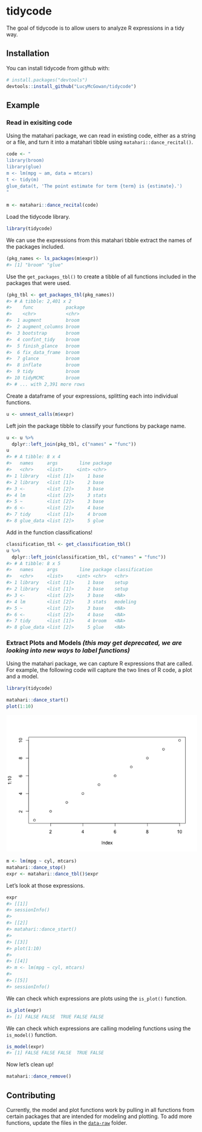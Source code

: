 
<!-- README.md is generated from README.Rmd. Please edit that file -->

# tidycode

The goal of tidycode is to allow users to analyze R expressions in a
tidy way.

## Installation

You can install tidycode from github with:

``` r
# install.packages("devtools")
devtools::install_github("LucyMcGowan/tidycode")
```

## Example

### Read in exisiting code

Using the matahari package, we can read in existing code, either as a
string or a file, and turn it into a matahari tibble using
`matahari::dance_recital()`.

``` r
code <- "
library(broom)
library(glue)
m <- lm(mpg ~ am, data = mtcars)
t <- tidy(m)
glue_data(t, 'The point estimate for term {term} is {estimate}.')
"

m <- matahari::dance_recital(code)
```

Load the tidycode library.

``` r
library(tidycode)
```

We can use the expressions from this matahari tibble extract the names
of the packages included.

``` r
(pkg_names <- ls_packages(m$expr))
#> [1] "broom" "glue"
```

Use the `get_packages_tbl()` to create a tibble of all functions
included in the packages that were used.

``` r
(pkg_tbl <- get_packages_tbl(pkg_names))
#> # A tibble: 2,401 x 2
#>    func            package
#>    <chr>           <chr>  
#>  1 augment         broom  
#>  2 augment_columns broom  
#>  3 bootstrap       broom  
#>  4 confint_tidy    broom  
#>  5 finish_glance   broom  
#>  6 fix_data_frame  broom  
#>  7 glance          broom  
#>  8 inflate         broom  
#>  9 tidy            broom  
#> 10 tidyMCMC        broom  
#> # ... with 2,391 more rows
```

Create a dataframe of your expressions, splitting each into individual
functions.

``` r
u <- unnest_calls(m$expr)
```

Left join the package tibble to classify your functions by package name.

``` r
u <- u %>%
  dplyr::left_join(pkg_tbl, c("names" = "func"))
u
#> # A tibble: 8 x 4
#>   names     args        line package
#>   <chr>     <list>     <int> <chr>  
#> 1 library   <list [1]>     1 base   
#> 2 library   <list [1]>     2 base   
#> 3 <-        <list [2]>     3 base   
#> 4 lm        <list [2]>     3 stats  
#> 5 ~         <list [2]>     3 base   
#> 6 <-        <list [2]>     4 base   
#> 7 tidy      <list [1]>     4 broom  
#> 8 glue_data <list [2]>     5 glue
```

Add in the function classifications\!

``` r
classification_tbl <- get_classification_tbl()
u %>%
  dplyr::left_join(classification_tbl, c("names" = "func"))
#> # A tibble: 8 x 5
#>   names     args        line package classification
#>   <chr>     <list>     <int> <chr>   <chr>         
#> 1 library   <list [1]>     1 base    setup         
#> 2 library   <list [1]>     2 base    setup         
#> 3 <-        <list [2]>     3 base    <NA>          
#> 4 lm        <list [2]>     3 stats   modeling      
#> 5 ~         <list [2]>     3 base    <NA>          
#> 6 <-        <list [2]>     4 base    <NA>          
#> 7 tidy      <list [1]>     4 broom   <NA>          
#> 8 glue_data <list [2]>     5 glue    <NA>
```

### Extract Plots and Models *(this may get deprecated, we are looking into new ways to label functions)*

Using the matahari package, we can capture R expressions that are
called. For example, the following code will capture the two lines of R
code, a plot and a model.

``` r
library(tidycode)
```

``` r
matahari::dance_start()
plot(1:10)
```

![](README-example-1.png)<!-- -->

``` r
m <- lm(mpg ~ cyl, mtcars)
matahari::dance_stop()
expr <- matahari::dance_tbl()$expr
```

Let’s look at those expressions.

``` r
expr
#> [[1]]
#> sessionInfo()
#> 
#> [[2]]
#> matahari::dance_start()
#> 
#> [[3]]
#> plot(1:10)
#> 
#> [[4]]
#> m <- lm(mpg ~ cyl, mtcars)
#> 
#> [[5]]
#> sessionInfo()
```

We can check which expressions are plots using the `is_plot()` function.

``` r
is_plot(expr)
#> [1] FALSE FALSE  TRUE FALSE FALSE
```

We can check which expressions are calling modeling functions using the
`is_model()` function.

``` r
is_model(expr)
#> [1] FALSE FALSE FALSE  TRUE FALSE
```

Now let’s clean up\!

``` r
matahari::dance_remove()
```

## Contributing

Currently, the model and plot functions work by pulling in all functions
from certain packages that are intended for modeling and plotting. To
add more functions, update the files in the
[`data-raw`](https://github.com/LucyMcGowan/tidycode/tree/master/data-raw)
folder.
